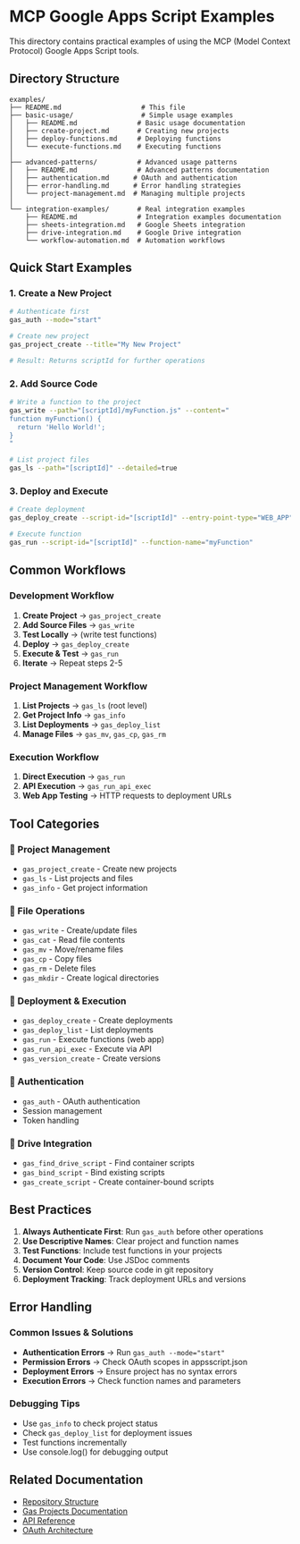 # MCP Google Apps Script Examples

This directory contains practical examples of using the MCP (Model Context Protocol) Google Apps Script tools.

## **Directory Structure**

```
examples/
├── README.md                    # This file
├── basic-usage/                 # Simple usage examples
│   ├── README.md               # Basic usage documentation
│   ├── create-project.md       # Creating new projects
│   ├── deploy-functions.md     # Deploying functions
│   └── execute-functions.md    # Executing functions
│
├── advanced-patterns/          # Advanced usage patterns
│   ├── README.md               # Advanced patterns documentation
│   ├── authentication.md      # OAuth and authentication
│   ├── error-handling.md      # Error handling strategies
│   └── project-management.md  # Managing multiple projects
│
└── integration-examples/       # Real integration examples
    ├── README.md               # Integration examples documentation
    ├── sheets-integration.md   # Google Sheets integration
    ├── drive-integration.md    # Google Drive integration
    └── workflow-automation.md  # Automation workflows
```

## **Quick Start Examples**

### **1. Create a New Project**
```bash
# Authenticate first
gas_auth --mode="start"

# Create new project
gas_project_create --title="My New Project"

# Result: Returns scriptId for further operations
```

### **2. Add Source Code**
```bash
# Write a function to the project
gas_write --path="[scriptId]/myFunction.js" --content="
function myFunction() {
  return 'Hello World!';
}
"

# List project files
gas_ls --path="[scriptId]" --detailed=true
```

### **3. Deploy and Execute**
```bash
# Create deployment
gas_deploy_create --script-id="[scriptId]" --entry-point-type="WEB_APP"

# Execute function
gas_run --script-id="[scriptId]" --function-name="myFunction"
```

## **Common Workflows**

### **Development Workflow**
1. **Create Project** → `gas_project_create`
2. **Add Source Files** → `gas_write`
3. **Test Locally** → (write test functions)
4. **Deploy** → `gas_deploy_create`
5. **Execute & Test** → `gas_run`
6. **Iterate** → Repeat steps 2-5

### **Project Management Workflow**
1. **List Projects** → `gas_ls` (root level)
2. **Get Project Info** → `gas_info`
3. **List Deployments** → `gas_deploy_list`
4. **Manage Files** → `gas_mv`, `gas_cp`, `gas_rm`

### **Execution Workflow**
1. **Direct Execution** → `gas_run`
2. **API Execution** → `gas_run_api_exec`
3. **Web App Testing** → HTTP requests to deployment URLs

## **Tool Categories**

### **📁 Project Management**
- `gas_project_create` - Create new projects
- `gas_ls` - List projects and files
- `gas_info` - Get project information

### **📝 File Operations**
- `gas_write` - Create/update files
- `gas_cat` - Read file contents
- `gas_mv` - Move/rename files
- `gas_cp` - Copy files
- `gas_rm` - Delete files
- `gas_mkdir` - Create logical directories

### **🚀 Deployment & Execution**
- `gas_deploy_create` - Create deployments
- `gas_deploy_list` - List deployments
- `gas_run` - Execute functions (web app)
- `gas_run_api_exec` - Execute via API
- `gas_version_create` - Create versions

### **🔐 Authentication**
- `gas_auth` - OAuth authentication
- Session management
- Token handling

### **🔗 Drive Integration**
- `gas_find_drive_script` - Find container scripts
- `gas_bind_script` - Bind existing scripts
- `gas_create_script` - Create container-bound scripts

## **Best Practices**

1. **Always Authenticate First**: Run `gas_auth` before other operations
2. **Use Descriptive Names**: Clear project and function names
3. **Test Functions**: Include test functions in your projects
4. **Document Your Code**: Use JSDoc comments
5. **Version Control**: Keep source code in git repository
6. **Deployment Tracking**: Track deployment URLs and versions

## **Error Handling**

### **Common Issues & Solutions**
- **Authentication Errors** → Run `gas_auth --mode="start"`
- **Permission Errors** → Check OAuth scopes in appsscript.json
- **Deployment Errors** → Ensure project has no syntax errors
- **Execution Errors** → Check function names and parameters

### **Debugging Tips**
- Use `gas_info` to check project status
- Check `gas_deploy_list` for deployment issues
- Test functions incrementally
- Use console.log() for debugging output

## **Related Documentation**

- [Repository Structure](../REPOSITORY_STRUCTURE.md)
- [Gas Projects Documentation](../gas-projects/README.md)
- [API Reference](../docs/API_REFERENCE.md)
- [OAuth Architecture](../docs/OAUTH_SINGLETON_ARCHITECTURE.md) 